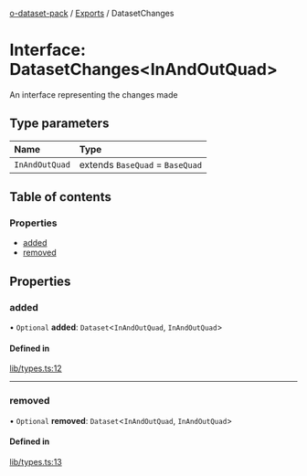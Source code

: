 [o-dataset-pack](../README.md) / [Exports](../modules.md) / DatasetChanges

# Interface: DatasetChanges<InAndOutQuad\>

An interface representing the changes made

## Type parameters

| Name | Type |
| :------ | :------ |
| `InAndOutQuad` | extends `BaseQuad` = `BaseQuad` |

## Table of contents

### Properties

- [added](DatasetChanges.md#added)
- [removed](DatasetChanges.md#removed)

## Properties

### added

• `Optional` **added**: `Dataset`<`InAndOutQuad`, `InAndOutQuad`\>

#### Defined in

[lib/types.ts:12](https://github.com/o-development/o-dataset-pack/blob/44be04c/lib/types.ts#L12)

___

### removed

• `Optional` **removed**: `Dataset`<`InAndOutQuad`, `InAndOutQuad`\>

#### Defined in

[lib/types.ts:13](https://github.com/o-development/o-dataset-pack/blob/44be04c/lib/types.ts#L13)
